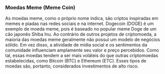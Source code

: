 ### Moedas Meme (Meme Coin)

As moedas meme, como o próprio nome indica, são criptos inspiradas em memes e piadas nas redes sociais e na internet. Dogecoin (DOGE) é um exemplo de moeda meme, pois é baseado no popular meme Doge de um cão japonês Shiba Inu. Ao contrário de outros projetos de criptomoeda, a maioria das moedas meme geralmente não possui um modelo de negócios sólido. Em vez disso, a atividade de mídia social e os sentimentos da comunidade influenciam amplamente seu valor e preço percebidos. Como tal, essas moedas tendem a ser mais voláteis do que outras criptomoedas estabelecidas, como Bitcoin (BTC) e Ethereum (ETC). Esses tipos de moedas são, portanto, considerados investimentos de alto risco.